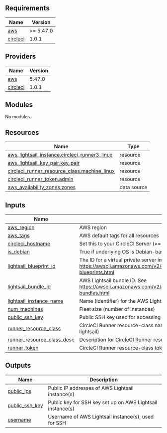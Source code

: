 <!-- BEGIN_TF_DOCS -->
## Requirements

| Name | Version |
|------|---------|
| <a name="requirement_aws"></a> [aws](#requirement\_aws) | >= 5.47.0 |
| <a name="requirement_circleci"></a> [circleci](#requirement\_circleci) | 1.0.1 |

## Providers

| Name | Version |
|------|---------|
| <a name="provider_aws"></a> [aws](#provider\_aws) | 5.47.0 |
| <a name="provider_circleci"></a> [circleci](#provider\_circleci) | 1.0.1 |

## Modules

No modules.

## Resources

| Name | Type |
|------|------|
| [aws_lightsail_instance.circleci_runner3_linux](https://registry.terraform.io/providers/hashicorp/aws/latest/docs/resources/lightsail_instance) | resource |
| [aws_lightsail_key_pair.key_pair](https://registry.terraform.io/providers/hashicorp/aws/latest/docs/resources/lightsail_key_pair) | resource |
| [circleci_runner_resource_class.machine_linux](https://registry.terraform.io/providers/kelvintaywl/circleci/1.0.1/docs/resources/runner_resource_class) | resource |
| [circleci_runner_token.admin](https://registry.terraform.io/providers/kelvintaywl/circleci/1.0.1/docs/resources/runner_token) | resource |
| [aws_availability_zones.zones](https://registry.terraform.io/providers/hashicorp/aws/latest/docs/data-sources/availability_zones) | data source |

## Inputs

| Name | Description | Type | Default | Required |
|------|-------------|------|---------|:--------:|
| <a name="input_aws_region"></a> [aws\_region](#input\_aws\_region) | AWS region | `string` | n/a | yes |
| <a name="input_aws_tags"></a> [aws\_tags](#input\_aws\_tags) | AWS default tags for all resources | `map(string)` | `{}` | no |
| <a name="input_circleci_hostname"></a> [circleci\_hostname](#input\_circleci\_hostname) | Set this to your CircleCI Server (>= 4.4.x) domain if for Server | `string` | `"runner.circleci.com"` | no |
| <a name="input_is_debian"></a> [is\_debian](#input\_is\_debian) | True if underlying OS is Debian-based, or false for RPM | `bool` | `true` | no |
| <a name="input_lightsail_blueprint_id"></a> [lightsail\_blueprint\_id](#input\_lightsail\_blueprint\_id) | The ID for a virtual private server image. See https://awscli.amazonaws.com/v2/documentation/api/latest/reference/lightsail/get-blueprints.html | `string` | n/a | yes |
| <a name="input_lightsail_bundle_id"></a> [lightsail\_bundle\_id](#input\_lightsail\_bundle\_id) | AWS Lightsail bundle ID. See https://awscli.amazonaws.com/v2/documentation/api/latest/reference/lightsail/get-bundles.html | `string` | n/a | yes |
| <a name="input_lightsail_instance_name"></a> [lightsail\_instance\_name](#input\_lightsail\_instance\_name) | Name (identifier) for the AWS Lightsail instance | `string` | n/a | yes |
| <a name="input_num_machines"></a> [num\_machines](#input\_num\_machines) | Fleet size (number of instances) | `number` | `1` | no |
| <a name="input_public_ssh_key"></a> [public\_ssh\_key](#input\_public\_ssh\_key) | Public SSH key used for accessing your AWS Lightsail instance(s) | `string` | `""` | no |
| <a name="input_runner_resource_class"></a> [runner\_resource\_class](#input\_runner\_resource\_class) | CircleCI Runner resource-class name (e.g., acmeorg/machine-runner-aws-lightsail) | `string` | n/a | yes |
| <a name="input_runner_resource_class_desc"></a> [runner\_resource\_class\_desc](#input\_runner\_resource\_class\_desc) | Description for CircleCI Runner resource-class | `string` | `""` | no |
| <a name="input_runner_token"></a> [runner\_token](#input\_runner\_token) | CircleCI Runner resource-class token, if already created | `string` | `""` | no |

## Outputs

| Name | Description |
|------|-------------|
| <a name="output_public_ips"></a> [public\_ips](#output\_public\_ips) | Public IP addresses of AWS Lightsail instance(s) |
| <a name="output_public_ssh_key"></a> [public\_ssh\_key](#output\_public\_ssh\_key) | Public key for SSH key set up on AWS Lightsail instance(s) |
| <a name="output_username"></a> [username](#output\_username) | Username of AWS Lightsail instance(s), used for SSH |
<!-- END_TF_DOCS -->